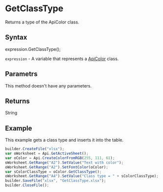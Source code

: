 # GetClassType

Returns a type of the ApiColor class.

## Syntax

expression.GetClassType();

`expression` - A variable that represents a [ApiColor](../ApiColor.md) class.

## Parametrs

This method doesn't have any parameters.

## Returns

String

## Example

This example gets a class type and inserts it into the table.

```javascript
builder.CreateFile("xlsx");
var oWorksheet = Api.GetActiveSheet();
var oColor = Api.CreateColorFromRGB(255, 111, 61);
oWorksheet.GetRange("A2").SetValue("Text with color");
oWorksheet.GetRange("A2").SetFontColor(oColor);
var sColorClassType = oColor.GetClassType();
oWorksheet.GetRange("A4").SetValue("Class type = " + sColorClassType);
builder.SaveFile("xlsx", "GetClassType.xlsx");
builder.CloseFile();
```